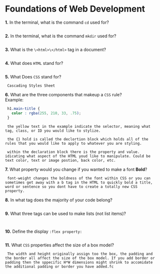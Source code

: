 # Foundations of Web Development

**1.** In the terminal, what is the command `cd` used for?
<!-- enter you answer in the space below -->
```CD is used to Change Directory. To move within folders and CD.. moves you back out of that folder

```

**2.** In the terminal, what is the command `mkdir` used for?
<!-- enter you answer in the space below -->
```mkdir is used to make a directory. basically create a new file

```

**3.** What is the `\<html>\</html>` tag in a document?
<!-- enter you answer in the space below -->
``` the HTML  tag is a root tag indicating that the web page is in HTML format
```

**4.** What does `HTML` stand for?
<!-- enter you answer in the space below -->
```HyperText Markup Language

```

**5.** What Does `CSS` stand for?
<!-- enter you answer in the space below -->
```
 Cascading Styles Sheet
```

**6.** What are the three components that makeup a `CSS` rule? <br> Example:
```css
 h1.main-title {
   color : rgba(255, 210, 33, .75);
 }
```
<!-- enter you answer in the space below -->
```
 the yellow text in the example indicate the selector, meaning what tag, class, or ID you would like to stylize. 

 the {} hold is called the declortion block which holds all of the rules that you would like to apply to whatever you are styling.

 within the declaration block there is the property and value. idicating what aspect of the HTML youd like to manipulate. Could be text color, text or image postion, back color, etc.

```

**7.** What property would you change if you wanted to make a font **Bold**?
<!-- enter you answer in the space below -->
```
 font-weight changes the boldness of the font within CSS or you can sometimes get away with a b tag in the HTML to quickly bold a title, word or sentence so you dont have to create a totally new CSS property.
```

**8.** In what tag does the majority of your code belong?
<!-- enter you answer in the space below -->
```Most of the code belongs in the body tag.

```

**9.** What three tags can be used to make lists (not list items)?
<!-- enter you answer in the space below -->
```the UL tag groups your list but in no specific order while the OL tag orders the list. within the OL or UL tag every item needs to be tagged with a LI tag which stands for List Item. Whatever order you put the items in using the LI combined with the OL tag should be how you intend the list to read on the document page


```

**10.** Define the display `:flex property:`
<!-- enter you answer in the space below -->
```

```

**11.** What `CSS` properties affect the size of a box model?
<!-- enter you answer in the space below -->
```
 The width and height originally assign too the box, the padding and the border all affect the size of the box model. If you add border or padding then the sppecific H*W dimensions might shrink to accomidate the additional padding or border you have added.fc
```